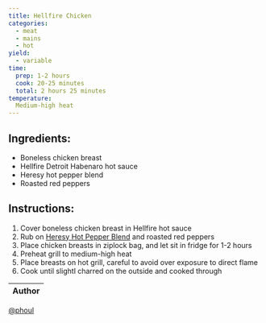 ```yaml
---
title: Hellfire Chicken
categories:
  - meat
  - mains
  - hot
yield:
  - variable
time:  
  prep: 1-2 hours
  cook: 20-25 minutes
  total: 2 hours 25 minutes
temperature:
  Medium-high heat
---
```


## Ingredients:
* Boneless chicken breast
* Hellfire Detroit Habenaro hot sauce
* Heresy hot pepper blend
* Roasted red peppers

## Instructions:
1. Cover boneless chicken breast in Hellfire hot sauce
2. Rub on [Heresy Hot Pepper Blend](../spices/heresy-pepper-blend.md) and roasted red peppers
3. Place chicken breasts in ziplock bag, and let sit in fridge for 1-2 hours
4. Preheat grill to medium-high heat
5. Place breasts on hot grill, careful to avoid over exposure to direct flame
6. Cook until slightl charred on the outside and cooked through

Author |
------ |
[@phoul](https://github.com/phoul)

